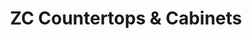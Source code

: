---
title: "ZC Countertops & Cabinets"
url: /beaverton/zc-countertops-and-cabinets/
shop: kitchen
---